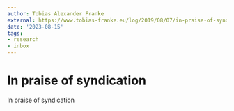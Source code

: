 ```yaml
---
author: Tobias Alexander Franke
external: https://www.tobias-franke.eu/log/2019/08/07/in-praise-of-syndication.html
date: '2023-08-15'
tags:
- research
- inbox
---
```


# In praise of syndication

In praise of syndication
